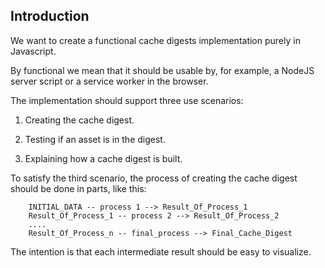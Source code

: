 
Introduction
------------

We want to create a functional cache digests implementation purely in Javascript. 

By functional we mean that it should be usable by, for example, a  NodeJS server script
or a service worker in the browser. 

The implementation should support three use scenarios:

1. Creating the cache digest.

2. Testing if an asset is in the digest.

3. Explaining how a cache digest is built. 

To satisfy the third scenario, the process of creating the cache digest should 
be done in parts, like this:

```
    INITIAL_DATA -- process 1 --> Result_Of_Process_1 
    Result_Of_Process_1 -- process 2 --> Result_Of_Process_2 
    ....
    Result_Of_Process_n -- final_process --> Final_Cache_Digest
```

The intention is that each intermediate result should be easy to visualize. 

